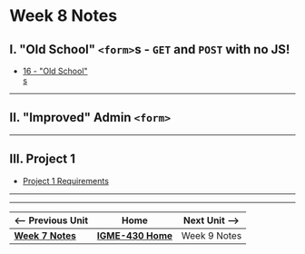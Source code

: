 # Week 8 Notes

## I. "Old School" `<form>`s - `GET` and `POST` with no JS!

- [16 - "Old School" <form>s](../exercises/16-old-school-forms.md)

---

## II. "Improved" Admin `<form>`


---

## III. Project 1
- [Project 1 Requirements](../projects/project-1.md)

---
---

| <-- Previous Unit | Home | Next Unit -->
| --- | --- | --- 
|   [**Week 7 Notes**](07.md)  |  [**IGME-430 Home**](../) | Week 9 Notes
